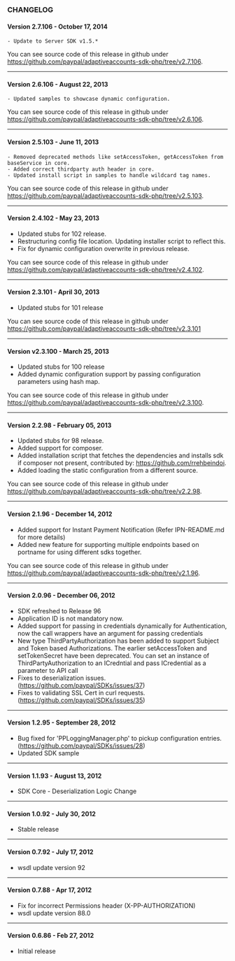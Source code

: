 ### CHANGELOG

#### Version 2.7.106 - October 17, 2014

    - Update to Server SDK v1.5.*

You can see source code of this release in github under https://github.com/paypal/adaptiveaccounts-sdk-php/tree/v2.7.106.

--------------------------------------------------------------------------------------------------

#### Version 2.6.106 - August 22, 2013
 
	- Updated samples to showcase dynamic configuration. 
	
You can see source code of this release in github under https://github.com/paypal/adaptiveaccounts-sdk-php/tree/v2.6.106.

--------------------------------------------------------------------------------------------------

#### Version 2.5.103 - June 11, 2013
 
	- Removed deprecated methods like setAccessToken, getAccessToken from baseService in core.
    - Added correct thirdparty auth header in core.
	- Updated install script in samples to handle wildcard tag names. 
	
You can see source code of this release in github under https://github.com/paypal/adaptiveaccounts-sdk-php/tree/v2.5.103.

--------------------------------------------------------------------------------------------------

#### Version 2.4.102 - May 23, 2013
 
   - Updated stubs for 102 release.
   - Restructuring config file location. Updating installer script to reflect this.
   - Fix for dynamic configuration overwrite in previous release.
	
You can see source code of this release in github under https://github.com/paypal/adaptiveaccounts-sdk-php/tree/v2.4.102.

--------------------------------------------------------------------------------------------------
 
#### Version 2.3.101 - April 30, 2013

   - Updated stubs for 101 release

You can see source code of this release in github under https://github.com/paypal/adaptiveaccounts-sdk-php/tree/v2.3.101

--------------------------------------------------------------------------------------------------

#### Version v2.3.100 - March 25, 2013
 
   - Updated stubs for 100 release
   - Added dynamic configuration support by passing configuration parameters using hash map.
	
You can see source code of this release in github under https://github.com/paypal/adaptiveaccounts-sdk-php/tree/v2.3.100.

--------------------------------------------------------------------------------------------------

#### Version 2.2.98 - February 05, 2013
 
   - Updated stubs for 98 release.
   - Added support for composer.
   - Added installation script that fetches the dependencies and installs sdk if composer not present, contributed by: https://github.com/rrehbeindoi.
   - Added loading the static configuration from a different source.
	
You can see source code of this release in github under https://github.com/paypal/adaptiveaccounts-sdk-php/tree/v2.2.98.

--------------------------------------------------------------------------------------------------

#### Version 2.1.96 - December 14, 2012
 
   - Added support for Instant Payment Notification (Refer IPN-README.md for more details)
   - Added new feature for supporting multiple endpoints based on portname for using different sdks together.
	
You can see source code of this release in github under https://github.com/paypal/adaptiveaccounts-sdk-php/tree/v2.1.96.

--------------------------------------------------------------------------------------------------

#### Version 2.0.96 - December 06, 2012
 
   - SDK refreshed to Release 96
   - Application ID is not mandatory now.
   - Added support for passing in credentials dynamically for Authentication, now the call 
     wrappers have an argument for passing credentials
   - New type ThirdPartyAuthorization has been added to support Subject and Token based Authorizations. The earlier
     setAccessToken and setTokenSecret have been deprecated. You can set an instance of ThirdPartyAuthorization to an 
     ICredntial and pass ICredential as a parameter to  API call
   - Fixes to deserialization issues.(https://github.com/paypal/SDKs/issues/37) 
   - Fixes to validating SSL Cert in curl requests.(https://github.com/paypal/SDKs/issues/35) 
   
------------------------------------------------------------------------------------------------------------------------

#### Version 1.2.95 - September 28, 2012
 
   - Bug fixed for 'PPLoggingManager.php' to pickup configuration entries.(https://github.com/paypal/SDKs/issues/28)
   - Updated SDK sample
	
--------------------------------------------------------------------------------------------------

#### Version 1.1.93 - August 13, 2012
 
   - SDK Core - Deserialization Logic Change

--------------------------------------------------------------------------------------------------

#### Version 1.0.92 - July 30, 2012
 
   - Stable release
 
-------------------------------------------------------------------------------------------------
#### Version 0.7.92 - July 17, 2012 

   - wsdl update version 92
    
------------------------------------------

#### Version 0.7.88 - Apr 17, 2012

   - Fix for incorrect Permissions header (X-PP-AUTHORIZATION)
   - wsdl update version 88.0

-----------------------------------------------------------------------------------------

#### Version 0.6.86 - Feb 27, 2012

   - Initial release